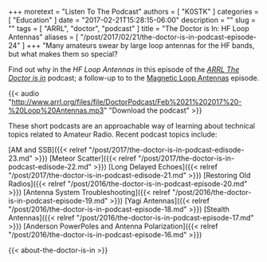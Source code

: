 +++
moretext = "Listen To The Podcast"
authors = [ "K0STK" ]
categories = [ "Education" ]
date = "2017-02-21T15:28:15-06:00"
description = ""
slug = ""
tags = [ "ARRL", "doctor", "podcast" ]
title = "The Doctor is In: HF Loop Antennas"
aliases = [ "/post/2017/02/21/the-doctor-is-in-podcast-episode-24" ]
+++
"Many amateurs swear by large loop antennas for the HF bands, but what makes
them so special?

Find out why in the
*HF Loop Antennas*
in this episode of the
[*ARRL The Doctor is in*](http://www.arrl.org/doctor/) podcast; a
follow-up to to the [Magnetic Loop Antennas](https://www.blubrry.com/arrl_the_doctor_is_in/14382199/magnetic-loop-antennas/) episode.

<!--more-->

{{< audio "http://www.arrl.org/files/file/DoctorPodcast/Feb%2021%202017%20-%20Loop%20Antennas.mp3" "Download the podcast" >}}

These short podcasts are an approachable way of learning about technical
topics related to Amateur Radio. Recent podcast topics include:

[AM and SSB]({{< relref "/post/2017/the-doctor-is-in-podcast-edisode-23.md" >}})
[Meteor Scatter]({{< relref "/post/2017/the-doctor-is-in-podcast-edisode-22.md" >}})
[Long Delayed Echoes]({{< relref "/post/2017/the-doctor-is-in-podcast-edisode-21.md" >}})
[Restoring Old Radios]({{< relref "/post/2016/the-doctor-is-in-podcast-episode-20.md" >}})
[Antenna System Troubleshooting]({{< relref "/post/2016/the-doctor-is-in-podcast-episode-19.md" >}})
[Yagi Antennas]({{< relref "/post/2016/the-doctor-is-in-podcast-episode-18.md" >}})
[Stealth Antennas]({{< relref "/post/2016/the-doctor-is-in-podcast-episode-17.md" >}})
[Anderson PowerPoles and Antenna Polarization]({{< relref "/post/2016/the-doctor-is-in-podcast-episode-16.md" >}})

{{< about-the-doctor-is-in >}}
